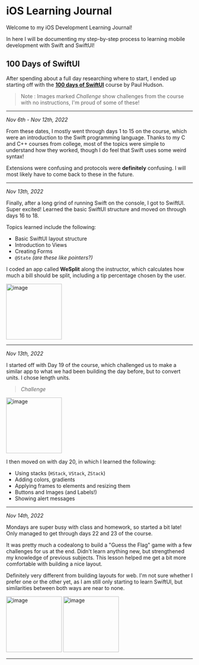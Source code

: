 # iOS Learning Journal
Welcome to my iOS Development Learning Journal! 

In here I will be documenting my step-by-step process to learning mobile development with Swift and SwiftUI!

## 100 Days of SwiftUI

After spending about a full day researching where to start, I ended up starting off with the **[100 days of SwiftUI](https://www.hackingwithswift.com/100/swiftui)** course by Paul Hudson. 

>Note : Images marked _Challenge_ show challenges from the course with no instructions, I'm proud of some of these!

---

_Nov 6th - Nov 12th, 2022_

From these dates, I mostly went through days 1 to 15 on the course, which were an introduction to the Swift programming language. Thanks to my C and C++ courses from college, most of the topics were simple to understand how they worked, though I do feel that Swift uses some weird syntax!

Extensions were confusing and protocols were **definitely** confusing. I will most likely have to come back to these in the future. 

---

_Nov 13th, 2022_

Finally, after a long grind of running Swift on the console, I got to SwiftUI. Super excited! Learned the basic SwiftUI structure and moved on through days 16 to 18.

Topics learned include the following:
- Basic SwiftUI layout structure
- Introduction to Views
- Creating Forms
- `@State` _(are these like pointers?)_

I coded an app called **WeSplit** along the instructor, which calculates how much a bill should be split, including a tip percentage chosen by the user.

<img width="150" alt="image" src="https://user-images.githubusercontent.com/99513734/201603983-267ded6c-703e-4f5a-9ab4-8934fc83b0b8.png">

---

_Nov 13th, 2022_

I started off with Day 19 of the course, which challenged us to make a similar app to what we had been building the day before, but to convert units. I chose length units.

> _Challenge_

<img width="150" alt="image" src="https://user-images.githubusercontent.com/99513734/201604585-b7824fea-0312-4dcf-a3ff-1719004af996.png">

I then moved on with day 20, in which I learned the following:
- Using stacks (`HStack`, `VStack`, `ZStack`)
- Adding colors, gradients
- Applying frames to elements and resizing them
- Buttons and Images (and Labels!)
- Showing alert messages

---

_Nov 14th, 2022_

Mondays are super busy with class and homework, so started a bit late! Only managed to get through days 22 and 23 of the course.

It was pretty much a codealong to build a "Guess the Flag" game with a few challenges for us at the end. Didn't learn anything new, but strengthened my knowledge of previous subjects. This lesson helped me get a bit more comfortable with building a nice layout.

Definitely very different from building layouts for web. I'm not sure whether I prefer one or the other yet, as I am still only starting to learn SwiftUI, but similarities between both ways are near to none.

<img width="150" alt="image" src="https://user-images.githubusercontent.com/99513734/201862448-fb1d2f9a-795a-4e59-b2fa-3a8282197ab1.png"> <img width="150" alt="image" src="https://user-images.githubusercontent.com/99513734/201862580-57197caf-856b-4859-86bb-e2eb683e43e2.png">

---



